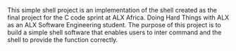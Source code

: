 This simple shell project is an implementation of the shell created as the final project for the C code sprint at ALX Africa. Doing Hard Things with ALX as an ALX Software Engineering student. The purpose of this project is to build a simple shell software that enables users to inter command and the shell to provide the function correctly.
